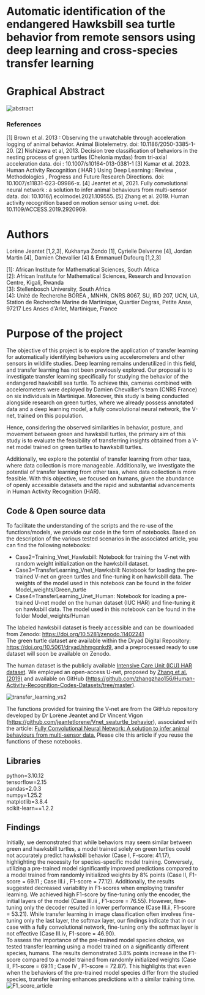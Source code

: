 # Automatic identification of the endangered Hawksbill sea turtle behavior from remote sensors using deep learning and cross-species transfer learning 



# Graphical Abstract

![abstract](https://github.com/jeantetlorene/TransferLearning_Vnet_Hawksbill/assets/105348746/0a9b08c9-5512-42c1-af70-33f1b69d755a)


### References 

[1] Brown et al. 2013 : Observing the unwatchable through acceleration logging of animal behavior. Animal Biotelemetry. doi: 10.1186/2050-3385-1-20.
[2] Nishizawa et al, 2013. Decision tree classification of behaviors in the nesting process of green turtles (Chelonia mydas) from tri-axial acceleration data. doi : 10.1007/s10164-013-0381-1
[3] Kumar et al. 2023. Human Activity Recognition ( HAR ) Using Deep Learning : Review , Methodologies , Progress and Future Research Directions. doi: 10.1007/s11831-023-09986-x. 
[4] Jeantet et al, 2021. Fully convolutional neural network : a solution to infer animal behaviours from multi-sensor data. doi: 10.1016/j.ecolmodel.2021.109555.
[5] Zhang et al. 2019. Human activity recognition based on motion sensor using u-net. doi: 10.1109/ACCESS.2019.2920969.

# Authors  

Lorène Jeantet [1,2,3], Kukhanya Zondo [1], Cyrielle Delvenne [4], Jordan Martin [4], Damien Chevallier [4] & Emmanuel Dufourq [1,2,3]

[1]: African Institute for Mathematical Sciences, South Africa \
[2]: African Institute for Mathematical Sciences, Research and Innovation Centre, Kigali, Rwanda \
[3]: Stellenbosch University, South Africa \
[4]: Unité de Recherche BOREA , MNHN, CNRS 8067, SU, IRD 207, UCN, UA, 
Station de Recherche Marine de Martinique, Quartier Degras, Petite Anse, 97217 Les Anses d'Arlet, Martinique, France

# Purpose of the project 

The objective of this project is to explore the application of transfer learning for automatically identifying behaviors using accelerometers and other sensors in wildlife studies. Deep learning remains underutilized in this field, and transfer learning has not been previously explored. Our proposal is to investigate transfer learning specifically for studying the behavior of the endangered hawksbill sea turtle. To achieve this, cameras combined with accelerometers were deployed by Damien Chevallier's team (CNRS France) on six individuals in Martinique. Moreover, this study is being conducted alongside research on green turtles, where we already possess annotated data and a deep learning model, a fully convolutional neural network, the V-net, trained on this population. 

Hence, considering the observed similarities in behavior, posture, and movement between green and hawksbill turtles, the primary aim of this study is to evaluate the feasibility of transferring insights obtained from a V-net model trained on green turtles to hawksbill turtles. 

Additionally, we explore the potential of transfer learning from other taxa, where data collection is more manageable. Additionally, we investigate the potential of transfer learning from other taxa, where data collection is more feasible. With this objective, we focused on humans, given the abundance of openly accessible datasets and the rapid and substantial advancements in Human Activity Recognition (HAR).


## Code  & Open source data 

To facilitate the understanding of the scripts and the re-use of the functions/models, we provide our code in the form of notebooks. Based on the description of the various tested scenarios in the associated article, you can find the following notebooks:

- Case2=Training_Vnet_Hawksbill: Notebook for training the V-net with random weight initialization on the hawksbill dataset.
- Case3=TransferLearning_Vnet_Hawksbill: Notebook for loading the pre-trained V-net on green turtles and fine-tuning it on hawksbill data. The weights of the model used in this notebook can be found in the folder Model_weights/Green_turtle
- Case4=TransferLearning_Unet_Human: Notebook for loading a pre-trained U-net model on the human dataset (IUC HAR) and fine-tuning it on hawksbill data. The model used in this notebook can be found in the folder Model_weights/Human

The labeled hawksbill dataset is freely accessible and can be downloaded from Zenodo: https://doi.org/10.5281/zenodo.11402241 \
The green turtle dataset are available within the Dryad Digital Repository: https://doi.org/10.5061/dryad.hhmgqnkd9, and a preprocessed ready to use dataset will soon be available on Zenodo.

The human dataset is the publicly available <a href="https://archive.ics.uci.edu/dataset/240/human+activity+recognition+using+smartphones">Intensive Care Unit (ICU) HAR dataset</a>. We employed an open-access U-net, proposed by <a href="https://ieeexplore.ieee.org/document/8731875"> Zhang et al. (2019)</a> and available on GitHub (https://github.com/zhangzhao156/Human-Activity-Recognition-Codes-Datasets/tree/master).

![transfer_learning_vs2](https://github.com/user-attachments/assets/2f07d58e-595c-4f2d-a687-b1d0de57cf0f)

The functions provided for training the V-net are from the GitHub repository developed by Dr Lorène Jeantet and Dr Vincent Vigon (https://github.com/jeantetlorene/Vnet_seaturtle_behavior), associated with the article: <a href="https://www.sciencedirect.com/science/article/abs/pii/S0304380021001253"> Fully Convolutional Neural Network: A solution to infer animal behaviours from multi-sensor data.</a> 
Please cite this article if you reuse the functions of these notebooks.


## Libraries 

python=3.10.12 \
tensorflow=2.15 \
pandas=2.0.3 \
numpy=1.25.2 \
matplotlib=3.8.4 \
scikit-learn==1.2.2

## Findings

Initially, we demonstrated that while behaviors may seem similar between green and hawksbill turtles, a model trained solely on green turtles could not accurately predict hawksbill behavior (Case I, F-score: 41.17), highlighting the necessity for species-specific model training. Conversely, utilizing a pre-trained model significantly improved predictions compared to a model trained from randomly initialized weights by 8% points (Case II, F1-score = 69.11 ; Case III.i , F1-score = 77.12). Additionally, the results suggested decreased variability in F1-scores when employing transfer learning. We achieved high F1-score by fine-tuning only the encoder, the initial layers of the model (Case III.iii , F1-score = 76.55). However, fine-tuning only the decoder resulted in lower performance (Case III.ii, F1-score = 53.21). While transfer learning in image classification often involves fine-tuning only the last layer, the softmax layer, our findings indicate that in our case with a fully convolutional network, fine-tuning only the softmax layer is not effective (Case III.iv, F1-score = 46.90). \
To assess the importance of the pre-trained model species choice, we tested transfer learning using a model trained on a significantly different species, humans. The results demonstrated 3.8% points increase in the F1-score compared to a model trained from randomly initialized weights (Case II, F1-score = 69.11 ; Case IV , F1-score = 72.87). This highlights that even when the behaviors of the pre-trained model species differ from the studied species, transfer learning enhances predictions with a similar training time.
![F1_score_article](https://github.com/user-attachments/assets/2964e30d-7d5f-4e9d-96da-4a6049e379b6)

